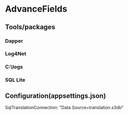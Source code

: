 # AdvanceFields
## Tools/packages
### Dapper
### Log4Net
### C:\logs
### SQL Lite
## Configuration(appsettings.json)
SqlTranslationConnection: "Data Source=translation.s3db"
